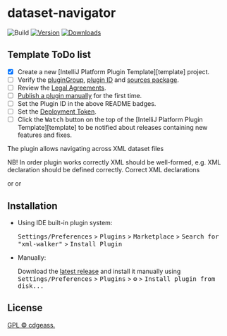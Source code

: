 # dataset-navigator

![Build](https://github.com/ytanikin/xml-walker/workflows/Build/badge.svg)
[![Version](https://img.shields.io/jetbrains/plugin/v/PLUGIN_ID.svg)](https://plugins.jetbrains.com/plugin/PLUGIN_ID)
[![Downloads](https://img.shields.io/jetbrains/plugin/d/PLUGIN_ID.svg)](https://plugins.jetbrains.com/plugin/PLUGIN_ID)

## Template ToDo list
- [x] Create a new [IntelliJ Platform Plugin Template][template] project.
- [ ] Verify the [pluginGroup](/gradle.properties), [plugin ID](/src/main/resources/META-INF/plugin.xml) and [sources package](/src/main/kotlin).
- [ ] Review the [Legal Agreements](https://plugins.jetbrains.com/docs/marketplace/legal-agreements.html).
- [ ] [Publish a plugin manually](https://plugins.jetbrains.com/docs/intellij/publishing-plugin.html?from=IJPluginTemplate) for the first time.
- [ ] Set the Plugin ID in the above README badges.
- [ ] Set the [Deployment Token](https://plugins.jetbrains.com/docs/marketplace/plugin-upload.html).
- [ ] Click the <kbd>Watch</kbd> button on the top of the [IntelliJ Platform Plugin Template][template] to be notified about releases containing new features and fixes.

<!-- Plugin description -->

The plugin allows navigating across XML dataset files

NB! In order plugin works correctly XML should be well-formed, e.g. XML declaration should be defined correctly.
 Correct XML declarations 
<kbd><?xml version='1.0' encoding='UTF-8'?> 
<!DOCTYPE dataset> or <!DOCTYPE dataset SYSTEM "path to dtd"> or <!DOCTYPE dataset PUBLIC "//Comany DTD" "http://company.com/bindings/export.dtd">  
</kbd>
<!-- Plugin description end -->

## Installation

- Using IDE built-in plugin system:
  
  <kbd>Settings/Preferences</kbd> > <kbd>Plugins</kbd> > <kbd>Marketplace</kbd> > <kbd>Search for "xml-walker"</kbd> >
  <kbd>Install Plugin</kbd>
  
- Manually:

  Download the [latest release](https://github.com/ytanikin/xml-walker/releases/latest) and install it manually using
  <kbd>Settings/Preferences</kbd> > <kbd>Plugins</kbd> > <kbd>⚙️</kbd> > <kbd>Install plugin from disk...</kbd>


## License

[GPL © cdgeass.](LICENSE)